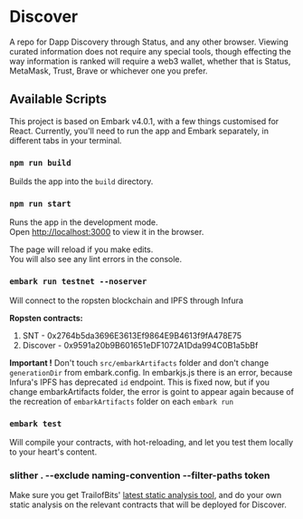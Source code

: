 # Discover

A repo for Dapp Discovery through Status, and any other browser. Viewing curated information does not require any special tools, though effecting the way information is ranked will require a web3 wallet, whether that is Status, MetaMask, Trust, Brave or whichever one you prefer.

## Available Scripts

This project is based on Embark v4.0.1, with a few things customised for React. Currently, you'll need to run the app and Embark separately, in different tabs in your terminal.

### `npm run build`

Builds the app into the `build` directory.

### `npm run start`

Runs the app in the development mode.<br>
Open [http://localhost:3000](http://localhost:3000) to view it in the browser.

The page will reload if you make edits.<br>
You will also see any lint errors in the console.

### `embark run testnet --noserver`

Will connect to the ropsten blockchain and IPFS through Infura

**Ropsten contracts:**
1. SNT - 0x2764b5da3696E3613Ef9864E9B4613f9fA478E75
2. Discover - 0x9591a20b9B601651eDF1072A1Dda994C0B1a5bBf

**Important !** Don't touch `src/embarkArtifacts` folder and don't change `generationDir` from embark.config. In embarkjs.js there is an error, because Infura's IPFS has deprecated `id` endpoint. This is fixed now, but if you change embarkArtifacts folder, the error is goint to appear again because of the recreation of `embarkArtifacts` folder on each `embark run`


### `embark test`

Will compile your contracts, with hot-reloading, and let you test them locally to your heart's content.

### slither . --exclude naming-convention --filter-paths token

Make sure you get TrailofBits' [latest static analysis tool](https://securityonline.info/slither/), and do your own static analysis on the relevant contracts that will be deployed for Discover.
